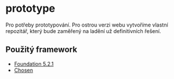 prototype
=========

Pro potřeby prototypování. Pro ostrou verzi webu vytvoříme vlastní repozitář, který bude zaměřený na ladění už definitivních řešení.

## Použitý framework
+ [Foundation 5.2.1](http://foundation.zurb.com/develop/download.html)
+ [Chosen](http://harvesthq.github.io/chosen/)

